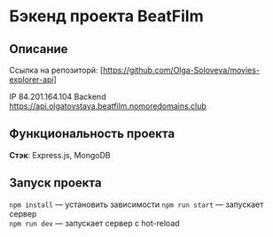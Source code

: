 # Бэкенд проекта BeatFilm

## Описание

Ссылка на репозиторй: [https://github.com/Olga-Soloveva/movies-explorer-api]

IP 84.201.164.104
Backend https://api.olgatovstaya.beatfilm.nomoredomains.club

## Функциональность проекта

__Стэк__: Express.js, MongoDB

## Запуск проекта

`npm install` — установить зависимости
`npm run start` — запускает сервер   
`npm run dev` — запускает сервер с hot-reload

